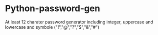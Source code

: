 # Python-password-gen

At least 12 charater password generator including integer, uppercase and lowercase and symbole ("!","@","?","$","&","#")










